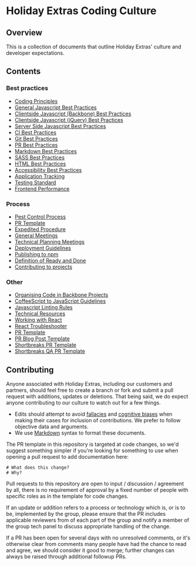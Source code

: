 # Holiday Extras Coding Culture

## Overview

This is a collection of documents that outline Holiday Extras' culture and developer expectations.

## Contents

### Best practices

 * [Coding Principles](coding-principles.md)
 * [General Javascript Best Practices](general-javascript-best-practices.md)
 * [Clientside Javascript (Backbone) Best Practices](clientside-javascript-best-practices.md)
 * [Clientside Javascript (jQuery) Best Practices](clientside-jquery-best-practices.md)
 * [Server Side Javascript Best Practices](serverside-javascript-best-practices.md)
 * [CI Best Practices](ci-best-practices.md)
 * [Git Best Practices](git-best-practices.md)
 * [PR Best Practices](pr-best-practices.md)
 * [Markdown Best Practices](markdown-best-practices.md)
 * [SASS Best Practices](SASS-best-practices.md)
 * [HTML Best Practices](html-best-practices.md)
 * [Accessibility Best Practices](accessibility-best-practices.md)
 * [Application Tracking](application-tracking.md)
 * [Testing Standard](testing-standard.md)
 * [Frontend Performance](front-end-performance.md)

### Process

 * [Pest Control Process](pest-control-process.md)
 * [PR Template](pr-template.md)
 * [Expedited Procedure](expedited-procedure.md)
 * [General Meetings](general-meetings.md)
 * [Technical Planning Meetings](technical-planning-meeting.md)
 * [Deployment Guidelines](deployment-guidelines.md)
 * [Publishing to npm](publishing-to-npm.md)
 * [Definition of Ready and Done](definition-of-ready-and-done.md)
 * [Contributing to projects](CONTRIBUTIUNG.md)

### Other

 * [Organising Code in Backbone Projects](organising-code-backbone-projects.md)
 * [CoffeeScript to JavaScript Guidelines](coffeescript-to-javascript-guidelines.md)
 * [Javascript Linting Rules](javascript-linting-rules.md)
 * [Technical Resources](technical-resources.md)
 * [Working with React](working-with-react.md)
 * [React Troubleshooter](react-troubleshooter.md)
 * [PR Template](pr-template.md)
 * [PR Blog Post Template](pr-template-blogpost.md)
 * [Shortbreaks PR Template](shortbreaks/pr-template.md)
 * [Shortbreaks QA PR Template](shortbreaks/pr-qa-template.md)

## Contributing

Anyone associated with Holiday Extras, including our customers and partners, should feel free to create a branch or fork and submit a pull request with additions, updates or deletions. That being said, we do expect anyone contributing to our culture to watch out for a few things.

* Edits should attempt to avoid [fallacies](http://en.wikipedia.org/wiki/List_of_fallacies) and [cognitive biases](http://en.wikipedia.org/wiki/List_of_cognitive_biases) when making their cases for inclusion of contributions. We prefer to follow objective data and arguments.
* We use [Markdown](http://daringfireball.net/projects/markdown/syntax) syntax to format these documents.

The PR template in this repository is targeted at code changes, so we'd suggest something simpler if you're looking for something to use when opening a pull request to add documentation here:

```
# What does this change?
# Why?
```

Pull requests to this repository are open to input / discussion / agreement by all, there is no requirement of approval by a fixed number of people with specific roles as in the template for code changes.

If an update or addition refers to a process or technology which is, or is to be, implemented by the group, please ensure that the PR includes applicable reviewers from of each part of the group and notify a member of the group tech panel to discuss appropriate handling of the change.

If a PR has been open for several days with no unresolved comments, or it's otherwise clear from comments many people have had the chance to read and agree, we should consider it good to merge; further changes can always be raised through additional followup PRs.

